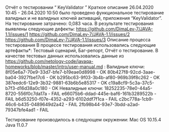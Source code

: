 Отчёт о тестировании “ KeyValidator ”
Краткое описание
26.04.2020 10:45 - 26.04.2020 10:50 было проведено функциональное тестирование валидных и не валидных ключей активаций, приложения    “KeyValidator”.
На тестирование затрачено: 0,083 часа.
В результате тестирования выявлены следующие дефекты:
https://github.com/DimaLev-7/JAVA-1.1/issues/1
https://github.com/DimaLev-7/JAVA-1.1/issues/2
https://github.com/DimaLev-7/JAVA-1.1/issues/3
Описание процесса тестирования
В процессе тестирования использовались следующие артефакты*:
Тестовый сценарий,
Баг-репорт,
Отчёт о тестирование.
В качестве тестовых данных использовались данные из https://github.com/netology-code/javaqa-homeworks/blob/master/intro/user-manual.md :
Валидные ключи:
8f05e6a7-70e9-33d7-bfe7-b19eae0d8998 - OK
80b427f8-92cd-3aae-ba04-3927fbe17c6 - OK
b295bc63-9f03-3b4b-af80-969b39f8c262 - OK
387eedc6-12e9-3b32-9881-63b6b5e85317 - OK
c19a8cf9-5c3a-37c5-b7f3-d16d38a0c180 - OK
Невалидные ключи:
18252235-78e0-44a5-8720-556f0c7da17a - FAIL
e66075b6-ddad-445e-baf6-161b3289522b - FAIL
b6d53250-f07e-4352-a293-6102ddf7f1ca - FAIL
c2bc778a-1cb9-46c6-b435-0489649d2a42 - FAIL
2fb98b44-93e7-3bdd-a2ad-79347bfe4ad1 - FAIL

Тестирование производилось в следующем окружении:
Mac OS 10.15.4
Java 11.0.7
